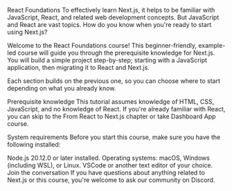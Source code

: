React Foundations
To effectively learn Next.js, it helps to be familiar with JavaScript, React, and related web development concepts. But JavaScript and React are vast topics. How do you know when you're ready to start using Next.js?

Welcome to the React Foundations course! This beginner-friendly, example-led course will guide you through the prerequisite knowledge for Next.js. You will build a simple project step-by-step; starting with a JavaScript application, then migrating it to React and Next.js.

Each section builds on the previous one, so you can choose where to start depending on what you already know.

Prerequisite knowledge
This tutorial assumes knowledge of HTML, CSS, JavaScript, and no knowledge of React. If you're already familiar with React, you can skip to the From React to Next.js chapter or take Dashboard App course.

System requirements
Before you start this course, make sure you have the following installed:

Node.js 20.12.0 or later installed.
Operating systems: macOS, Windows (including WSL), or Linux.
VSCode or another text editor of your choice.
Join the conversation
If you have questions about anything related to Next.js or this course, you're welcome to ask our community on Discord.

